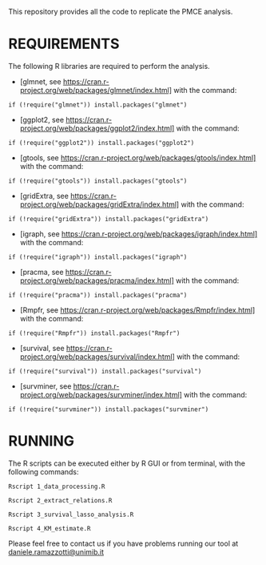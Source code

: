 This repository provides all the code to replicate the PMCE analysis. 

# REQUIREMENTS
The following R libraries are required to perform the analysis.

* [glmnet, see https://cran.r-project.org/web/packages/glmnet/index.html] with the command:
<pre><code>if (!require("glmnet")) install.packages("glmnet")</code></pre>

* [ggplot2, see https://cran.r-project.org/web/packages/ggplot2/index.html] with the command:
<pre><code>if (!require("ggplot2")) install.packages("ggplot2")</code></pre>

* [gtools, see https://cran.r-project.org/web/packages/gtools/index.html] with the command:
<pre><code>if (!require("gtools")) install.packages("gtools")</code></pre>

* [gridExtra, see https://cran.r-project.org/web/packages/gridExtra/index.html] with the command:
<pre><code>if (!require("gridExtra")) install.packages("gridExtra")</code></pre>

* [igraph, see https://cran.r-project.org/web/packages/igraph/index.html] with the command:
<pre><code>if (!require("igraph")) install.packages("igraph")</code></pre>

* [pracma, see https://cran.r-project.org/web/packages/pracma/index.html] with the command:
<pre><code>if (!require("pracma")) install.packages("pracma")</code></pre>

* [Rmpfr, see https://cran.r-project.org/web/packages/Rmpfr/index.html] with the command:
<pre><code>if (!require("Rmpfr")) install.packages("Rmpfr")</code></pre>

* [survival, see https://cran.r-project.org/web/packages/survival/index.html] with the command:
<pre><code>if (!require("survival")) install.packages("survival")</code></pre>

* [survminer, see https://cran.r-project.org/web/packages/survminer/index.html] with the command:
<pre><code>if (!require("survminer")) install.packages("survminer")</code></pre>

# RUNNING
The R scripts can be executed either by R GUI or from terminal, with the following commands: 

	Rscript 1_data_processing.R

	Rscript 2_extract_relations.R

	Rscript 3_survival_lasso_analysis.R

	Rscript 4_KM_estimate.R

Please feel free to contact us if you have problems running our tool at daniele.ramazzotti@unimib.it

